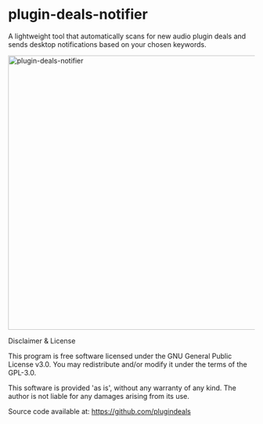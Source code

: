 # plugin-deals-notifier
A lightweight tool that automatically scans for new audio plugin deals and sends desktop notifications based on your chosen keywords. 

<img width="621" height="560" alt="plugin-deals-notifier" src="https://github.com/user-attachments/assets/7a516aa7-b050-47da-9bc6-0731759fa87a" />



Disclaimer & License

This program is free software licensed under the GNU General Public License v3.0.
You may redistribute and/or modify it under the terms of the GPL-3.0.

This software is provided 'as is', without any warranty of any kind.
The author is not liable for any damages arising from its use.

Source code available at:
https://github.com/plugindeals

